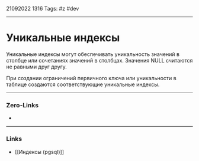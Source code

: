 21092022 1316
Tags: #z #dev

---
# Уникальные индексы

Уникальные индексы могут обеспечивать уникальность значений в столбце или сочетаниях значений в столбцах. Значения NULL считаются не равными друг другу.

При создании ограничений первичного ключа или уникальности в таблице создаются соответствующие уникальные индексы.

---
### Zero-Links
- 

---
### Links
- [[Индексы (pgsql)]]